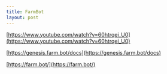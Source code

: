 ```yaml
---
title: FarmBot
layout: post
---
```

[https://www.youtube.com/watch?v=60htrqei_U0](https://www.youtube.com/watch?v=60htrqei_U0)

[https://genesis.farm.bot/docs](https://genesis.farm.bot/docs)

[https://farm.bot/](https://farm.bot/)